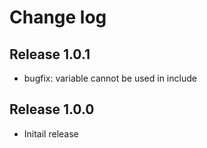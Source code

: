 # Change log

## Release 1.0.1

* bugfix: variable cannot be used in include

## Release 1.0.0

* Initail release
